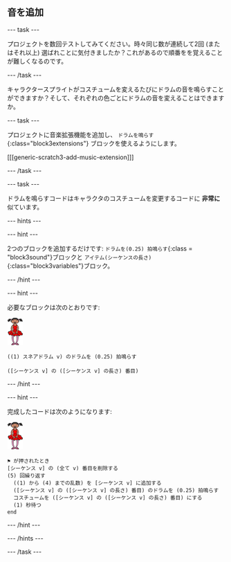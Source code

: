 ## 音を追加

\--- task \---

プロジェクトを数回テストしてみてください。時々同じ数が連続して2回 (またはそれ以上) 選ばれことに気付きましたか？これがあるので順番をを覚えることが難しくなるのです。

\--- /task \---

キャラクタースプライトがコスチュームを変えるたびにドラムの音を鳴らすことができますか？そして、それぞれの色ごとにドラムの音を変えることはできますか。

\--- task \---

プロジェクトに音楽拡張機能を追加し、 `ドラムを鳴らす`{:class="block3extensions"} ブロックを使えるようにします。

[[[generic-scratch3-add-music-extension]]]

\--- /task \---

\--- task \---

ドラムを鳴らすコードはキャラクタのコスチュームを変更するコードに **非常に** 似ています。

\--- hints \---

\--- hint \---

2つのブロックを追加するだけです: `ドラムを(0.25) 拍鳴らす`{:class = "block3sound"}ブロックと `アイテム(シーケンスの長さ)` {:class="block3variables"}ブロック。

\--- /hint \---

\--- hint \---

必要なブロックは次のとおりです:

![バレリーナ](images/ballerina.png)

```blocks3
((1) スネアドラム v) のドラムを (0.25) 拍鳴らす

([シーケンス v] の ([シーケンス v] の長さ) 番目)
```

\--- /hint \---

\--- hint \---

完成したコードは次のようになります:

![バレリーナ](images/ballerina.png)

```blocks3
⚑ が押されたとき
[シーケンス v] の (全て v) 番目を削除する
(5) 回繰り返す 
  ((1) から (4) までの乱数) を [シーケンス v] に追加する
  ([シーケンス v] の ([シーケンス v] の長さ) 番目) のドラムを (0.25) 拍鳴らす
  コスチュームを ([シーケンス v] の ([シーケンス v] の長さ) 番目) にする
  (1) 秒待つ
end
```

\--- /hint \---

\--- /hints \---

\--- /task \---